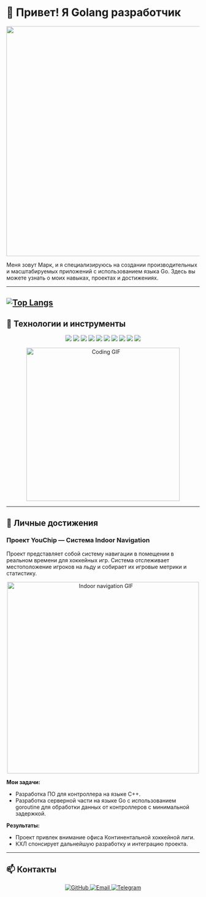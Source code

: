 # 👋 Привет! Я Golang разработчик

<img src="https://i.giphy.com/media/v1.Y2lkPTc5MGI3NjExbnByOXg4OWtkYmZ4cml3eTMyNXE5OWo2Z2I0dXg0M2N0eWVpYTRnbiZlcD12MV9pbnRlcm5hbF9naWZfYnlfaWQmY3Q9Zw/qgQUggAC3Pfv687qPC/giphy.gif" width="600" />

Меня зовут Марк, и я специализируюсь на создании производительных и масштабируемых приложений с использованием языка Go. Здесь вы можете узнать о моих навыках, проектах и достижениях.

---
[![Top Langs](https://github-readme-stats.vercel.app/api/top-langs/?username=MARk3108&layout=compact&theme=vision-friendly-dark)](https://github.com/anuraghazra/github-readme-stats)
---
## 🚀 Технологии и инструменты

<p align="center">
  <img src="https://img.shields.io/badge/-Golang-00ADD8?logo=go&logoColor=white&style=flat-square" />
  <img src="https://img.shields.io/badge/-Gin-00ADD8?logo=go&logoColor=white&style=flat-square" />
  <img src="https://img.shields.io/badge/-GORM-00ADD8?logo=go&logoColor=white&style=flat-square" />
  <img src="https://img.shields.io/badge/-Fiber-00ADD8?logo=go&logoColor=white&style=flat-square" />
  <img src="https://img.shields.io/badge/-React-61DAFB?logo=react&logoColor=white&style=flat-square" />
  <img src="https://img.shields.io/badge/-PostgreSQL-336791?logo=postgresql&logoColor=white&style=flat-square" />
  <img src="https://img.shields.io/badge/-Redis-DC382D?logo=redis&logoColor=white&style=flat-square" />
  <img src="https://img.shields.io/badge/-Open%20API-6BA539?logo=swagger&logoColor=white&style=flat-square" />
  <img src="https://img.shields.io/badge/-Postman-FF6C37?logo=postman&logoColor=white&style=flat-square" />
  <img src="https://img.shields.io/badge/-Swagger-85EA2D?logo=swagger&logoColor=white&style=flat-square" />
</p>

<p align="center">
  <img src="https://media.giphy.com/media/KiX5PkTi8C8F42ZmEz/giphy.gif" width="400" alt="Coding GIF" />
</p>

---

## 🎯 Личные достижения

### Проект YouChip — Система Indoor Navigation

Проект представляет собой систему навигации в помещении в реальном времени для хоккейных игр. Система отслеживает местоположение игроков на льду и собирает их игровые метрики и статистику.

<p align="center">
  <img src="https://upload.wikimedia.org/wikipedia/commons/2/24/Ice_Hockey_Deke.gif?20120210043435" width="500" alt="Indoor navigation GIF" />
</p>

**Мои задачи:**
- Разработка ПО для контроллера на языке C++.
- Разработка серверной части на языке Go с использованием goroutine для обработки данных от контроллеров с минимальной задержкой.

**Результаты:**
- Проект привлек внимание офиса Континентальной хоккейной лиги.
- КХЛ спонсирует дальнейшую разработку и интеграцию проекта.

---

## 📫 Контакты

<p align="center">
  <a href="https://github.com/your-github-profile">
    <img src="https://img.shields.io/badge/-GitHub-181717?logo=github&logoColor=white&style=flat-square" alt="GitHub"/>
  </a>
  <a href="mailto:mfomin@sfedu.ru">
    <img src="https://img.shields.io/badge/-Email-D14836?logo=gmail&logoColor=white&style=flat-square" alt="Email"/>
  </a>
  <a href="https://t.me/saatoorru">
    <img src="https://img.shields.io/badge/-Telegram-2CA5E0?logo=telegram&logoColor=white&style=flat-square" alt="Telegram"/>
  </a>
</p>

